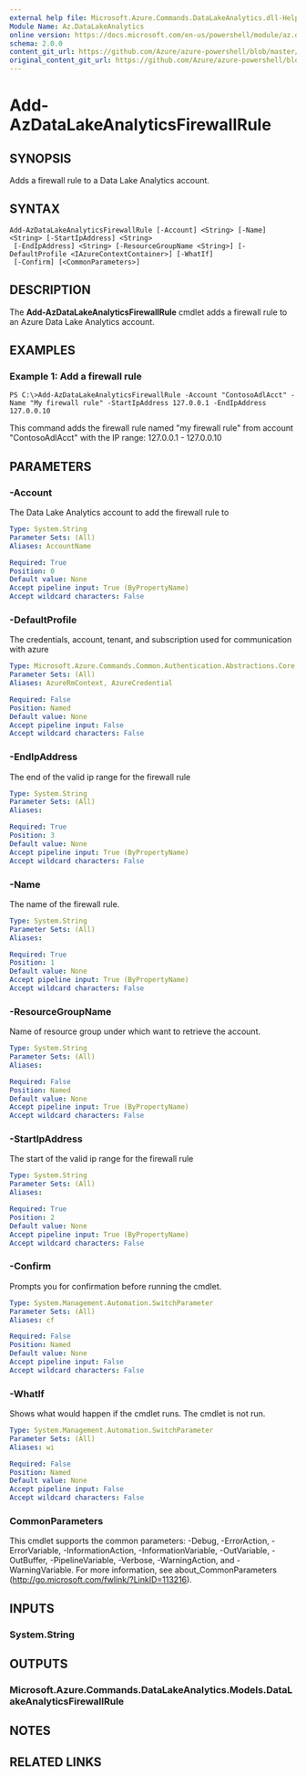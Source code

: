 ```yaml
---
external help file: Microsoft.Azure.Commands.DataLakeAnalytics.dll-Help.xml
Module Name: Az.DataLakeAnalytics
online version: https://docs.microsoft.com/en-us/powershell/module/az.datalakeanalytics/add-azdatalakeanalyticsfirewallrule
schema: 2.0.0
content_git_url: https://github.com/Azure/azure-powershell/blob/master/src/ResourceManager/DataLakeAnalytics/Commands.DataLakeAnalytics/help/Add-AzDataLakeAnalyticsFirewallRule.md
original_content_git_url: https://github.com/Azure/azure-powershell/blob/master/src/ResourceManager/DataLakeAnalytics/Commands.DataLakeAnalytics/help/Add-AzDataLakeAnalyticsFirewallRule.md
---
```


# Add-AzDataLakeAnalyticsFirewallRule

## SYNOPSIS
Adds a firewall rule to a Data Lake Analytics account.

## SYNTAX

```
Add-AzDataLakeAnalyticsFirewallRule [-Account] <String> [-Name] <String> [-StartIpAddress] <String>
 [-EndIpAddress] <String> [-ResourceGroupName <String>] [-DefaultProfile <IAzureContextContainer>] [-WhatIf]
 [-Confirm] [<CommonParameters>]
```

## DESCRIPTION
The **Add-AzDataLakeAnalyticsFirewallRule** cmdlet adds a firewall rule to an Azure Data Lake Analytics account.

## EXAMPLES

### Example 1: Add a firewall rule
```
PS C:\>Add-AzDataLakeAnalyticsFirewallRule -Account "ContosoAdlAcct" -Name "My firewall rule" -StartIpAddress 127.0.0.1 -EndIpAddress 127.0.0.10
```

This command adds the firewall rule named "my firewall rule" from account "ContosoAdlAcct" with the IP range: 127.0.0.1 - 127.0.0.10

## PARAMETERS

### -Account
The Data Lake Analytics account to add the firewall rule to

```yaml
Type: System.String
Parameter Sets: (All)
Aliases: AccountName

Required: True
Position: 0
Default value: None
Accept pipeline input: True (ByPropertyName)
Accept wildcard characters: False
```

### -DefaultProfile
The credentials, account, tenant, and subscription used for communication with azure

```yaml
Type: Microsoft.Azure.Commands.Common.Authentication.Abstractions.Core.IAzureContextContainer
Parameter Sets: (All)
Aliases: AzureRmContext, AzureCredential

Required: False
Position: Named
Default value: None
Accept pipeline input: False
Accept wildcard characters: False
```

### -EndIpAddress
The end of the valid ip range for the firewall rule

```yaml
Type: System.String
Parameter Sets: (All)
Aliases:

Required: True
Position: 3
Default value: None
Accept pipeline input: True (ByPropertyName)
Accept wildcard characters: False
```

### -Name
The name of the firewall rule.

```yaml
Type: System.String
Parameter Sets: (All)
Aliases:

Required: True
Position: 1
Default value: None
Accept pipeline input: True (ByPropertyName)
Accept wildcard characters: False
```

### -ResourceGroupName
Name of resource group under which want to retrieve the account.

```yaml
Type: System.String
Parameter Sets: (All)
Aliases:

Required: False
Position: Named
Default value: None
Accept pipeline input: True (ByPropertyName)
Accept wildcard characters: False
```

### -StartIpAddress
The start of the valid ip range for the firewall rule

```yaml
Type: System.String
Parameter Sets: (All)
Aliases:

Required: True
Position: 2
Default value: None
Accept pipeline input: True (ByPropertyName)
Accept wildcard characters: False
```

### -Confirm
Prompts you for confirmation before running the cmdlet.

```yaml
Type: System.Management.Automation.SwitchParameter
Parameter Sets: (All)
Aliases: cf

Required: False
Position: Named
Default value: None
Accept pipeline input: False
Accept wildcard characters: False
```

### -WhatIf
Shows what would happen if the cmdlet runs.
The cmdlet is not run.

```yaml
Type: System.Management.Automation.SwitchParameter
Parameter Sets: (All)
Aliases: wi

Required: False
Position: Named
Default value: None
Accept pipeline input: False
Accept wildcard characters: False
```

### CommonParameters
This cmdlet supports the common parameters: -Debug, -ErrorAction, -ErrorVariable, -InformationAction, -InformationVariable, -OutVariable, -OutBuffer, -PipelineVariable, -Verbose, -WarningAction, and -WarningVariable. For more information, see about_CommonParameters (http://go.microsoft.com/fwlink/?LinkID=113216).

## INPUTS

### System.String

## OUTPUTS

### Microsoft.Azure.Commands.DataLakeAnalytics.Models.DataLakeAnalyticsFirewallRule

## NOTES

## RELATED LINKS
